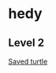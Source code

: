# hedy


## Level 2
[Saved turtle](https://hedycode.com/hedy/d85c76bb3dc14d01a10c060479be69e8/view)

